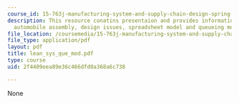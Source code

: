 ```yaml
---
course_id: 15-763j-manufacturing-system-and-supply-chain-design-spring-2005
description: This resource conatins presentaion and provides information regarding
  automobile assembly, design issues, spreadsheet model and queueing model.
file_location: /coursemedia/15-763j-manufacturing-system-and-supply-chain-design-spring-2005/2f4409eea89e36c466dfd0a368a6c738_lean_sys_que_mod.pdf
file_type: application/pdf
layout: pdf
title: lean_sys_que_mod.pdf
type: course
uid: 2f4409eea89e36c466dfd0a368a6c738

---
```

None